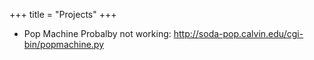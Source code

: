 +++
title = "Projects"
+++

* Pop Machine
  Probalby not working: http://soda-pop.calvin.edu/cgi-bin/popmachine.py